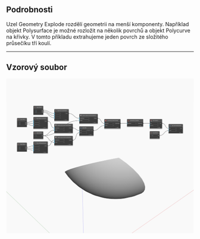 ## Podrobnosti
Uzel Geometry Explode rozdělí geometrii na menší komponenty. Například objekt Polysurface je možné rozložit na několik povrchů a objekt Polycurve na křivky. V tomto příkladu extrahujeme jeden povrch ze složitého průsečíku tří koulí.
___
## Vzorový soubor

![Explode](./Autodesk.DesignScript.Geometry.Geometry.Explode_img.jpg)

